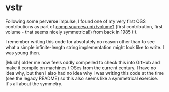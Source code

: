# vstr

Following some perverse impulse, I found one of my very first OSS contributions
as part of [comp.sources.unix/volume1](https://ftp.sunet.se/mirror/archive/ftp.sunet.se/pub/usenet/ftp.uu.net/comp.sources.unix/volume1) (first contribution, first volume - that seems nicely symmetrical!) from back in 1985 (!).

I remember writing this code for absolutely no reason other than to see what a simple infinite-length string implementation might look like to write.  I was young then.

[Much] older me now feels oddly compelled to check this into GitHub and make it compile on machines / OSes from the current century.  I have no idea why, but then I also had no idea why I was writing this code at the time (see the legacy README) so this also seems like a symmetrical exercise.  It's all about the symmetry.
